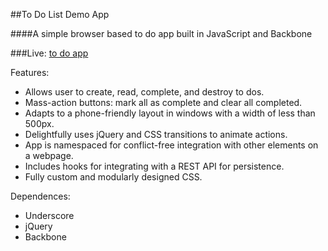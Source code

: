 ##To Do List Demo App

####A simple browser based to do app built in JavaScript and Backbone

###Live: [to do app](http://andrew.defran.co/MakeSpace_to_do_demo)

Features:
  + Allows user to create, read, complete, and destroy to dos.
  + Mass-action buttons: mark all as complete and clear all completed.
  + Adapts to a phone-friendly layout in windows with a width of less than 500px.
  + Delightfully uses jQuery and CSS transitions to animate actions.
  + App is namespaced for conflict-free integration with other elements on a webpage.
  + Includes hooks for integrating with a REST API for persistence.
  + Fully custom and modularly designed CSS.

Dependences:
  + Underscore
  + jQuery
  + Backbone
